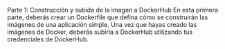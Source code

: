 
Parte 1: Construcción y subida de la imagen a DockerHub
En esta primera parte, deberás crear un Dockerfile que defina cómo se construirán las imágenes de
una aplicación simple. Una vez que hayas creado las imágenes de Docker, deberás subirla a
DockerHub utilizando tus credenciales de DockerHub.

